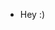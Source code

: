 - Hey :)
<!---
OnlyIvo/OnlyIvo is a ✨ special ✨ repository because its `README.md` (this file) appears on your GitHub profile.
You can click the Preview link to take a look at your changes.
--->
